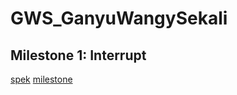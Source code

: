 # GWS_GanyuWangySekali

## Milestone 1: Interrupt
[spek](https://s.id/spesifikasi-os19)
[milestone](MILESTONE1.md)